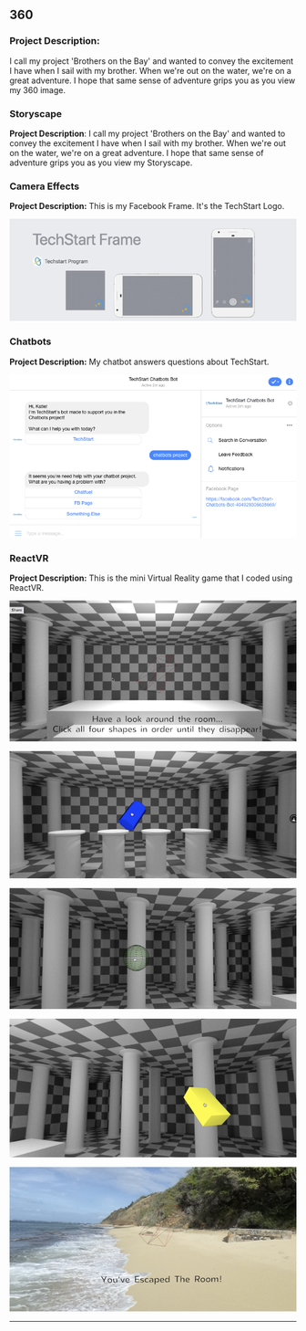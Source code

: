 ## **360**

### **Project Description:**
I call my project 'Brothers on the Bay' and wanted to convey the excitement I have when I sail with my brother. When we're out on the water, we're on a great adventure. I hope that same sense of adventure grips you as you view my 360 image.

<script src="//vizor.io/scripts/embed.js" data-vizorurl="//vizor.io/embed/gitbritt/360-world-copy" ></script>

### Storyscape

**Project Description**:
I call my project 'Brothers on the Bay' and wanted to convey the excitement I have when I sail with my brother. When we're out on the water, we're on a great adventure. I hope that same sense of adventure grips you as you view my Storyscape.

<script src="//patches.vizor.io/scripts/embed.js" data-vizorurl="//patches.vizor.io/embed/kolsen/storyscape-project" ></script>

### Camera Effects

**Project Description:**
This is my Facebook Frame. It's the TechStart Logo. 

![filter](/Camera_Effects_fbtechstart.png)

### Chatbots

**Project Description:**
My chatbot answers questions about TechStart. 

![filter](/Chatbots_fbtechstart.png)

### ReactVR

**Project Description:**
This is the mini Virtual Reality game that I coded using ReactVR. 

![filter](/ReactVR_Image1_fbtechstart.png)

![filter](/ReactVR_Image2_fbtechstart.png)

![filter](/ReactVR_Image3_fbtechstart.png)

![filter](/ReactVR_Image4_fbtechstart.png)

![filter](/ReactVR_Image5_fbtechstart.png)


***

